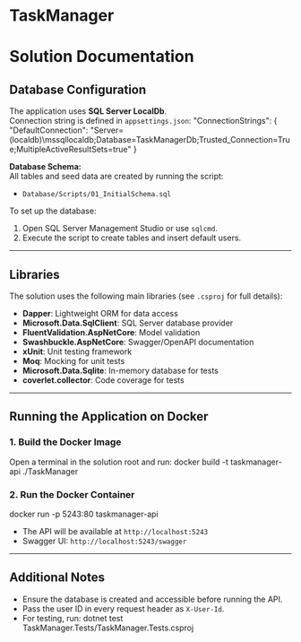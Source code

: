 # TaskManager

# Solution Documentation

## Database Configuration

The application uses **SQL Server LocalDb**.  
Connection string is defined in `appsettings.json`: "ConnectionStrings": { "DefaultConnection": "Server=(localdb)\mssqllocaldb;Database=TaskManagerDb;Trusted_Connection=True;MultipleActiveResultSets=true" }

**Database Schema:**  
All tables and seed data are created by running the script:
- `Database/Scripts/01_InitialSchema.sql`

To set up the database:
1. Open SQL Server Management Studio or use `sqlcmd`.
2. Execute the script to create tables and insert default users.

---

## Libraries

The solution uses the following main libraries (see `.csproj` for full details):

- **Dapper**: Lightweight ORM for data access
- **Microsoft.Data.SqlClient**: SQL Server database provider
- **FluentValidation.AspNetCore**: Model validation
- **Swashbuckle.AspNetCore**: Swagger/OpenAPI documentation
- **xUnit**: Unit testing framework
- **Moq**: Mocking for unit tests
- **Microsoft.Data.Sqlite**: In-memory database for tests
- **coverlet.collector**: Code coverage for tests

---

## Running the Application on Docker

### 1. Build the Docker Image

Open a terminal in the solution root and run: docker build -t taskmanager-api ./TaskManager

### 2. Run the Docker Container

docker run -p 5243:80 taskmanager-api

- The API will be available at `http://localhost:5243`
- Swagger UI: `http://localhost:5243/swagger`

---

## Additional Notes

- Ensure the database is created and accessible before running the API.
- Pass the user ID in every request header as `X-User-Id`.
- For testing, run: dotnet test TaskManager.Tests/TaskManager.Tests.csproj
